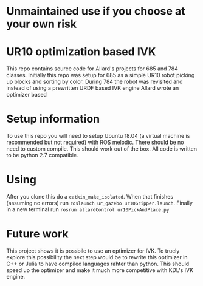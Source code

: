 # Unmaintained use if you choose at your own risk



# UR10 optimization based IVK

This repo contains source code for Allard's projects for 685 and 784 classes.
Initially this repo was setup for 685 as a simple UR10 robot picking up blocks and sorting by color.  During 784 the robot was revisited and
instead of using a prewritten URDF based IVK engine Allard wrote an optimizer based 


# Setup information
To use this repo you will need to setup Ubuntu 18.04 (a virtual machine is recommended but not required) with ROS melodic.  There should be no need to custom compile.  This should work out of the box.
All code is written to be python 2.7 compatible.

# Using
After you clone this do a `catkin_make_isolated`.  When that finishes (assuming no errors) run `roslaunch ur_gazebo ur10Gripper.launch`.  Finally in a new terminal run `rosrun allardControl ur10PickAndPlace.py`

# Future work
This project shows it is possbile to use an optimizer for IVK.  To truely explore this possibility the next step would be to rewrite this optimizer in C++ or Julia to have compiled languages rahter than python.  This should speed up the optimizer and make it much more competitive with KDL's IVK engine.

